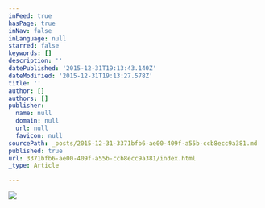 ```yaml
---
inFeed: true
hasPage: true
inNav: false
inLanguage: null
starred: false
keywords: []
description: ''
datePublished: '2015-12-31T19:13:43.140Z'
dateModified: '2015-12-31T19:13:27.578Z'
title: ''
author: []
authors: []
publisher:
  name: null
  domain: null
  url: null
  favicon: null
sourcePath: _posts/2015-12-31-3371bfb6-ae00-409f-a55b-ccb8ecc9a381.md
published: true
url: 3371bfb6-ae00-409f-a55b-ccb8ecc9a381/index.html
_type: Article

---
```

![](https://the-grid-user-content.s3-us-west-2.amazonaws.com/3b75ff66-deb5-4557-bacb-2a6da09940cd.png)